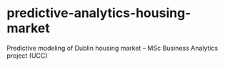 # predictive-analytics-housing-market
Predictive modeling of Dublin housing market – MSc Business Analytics project (UCC)
